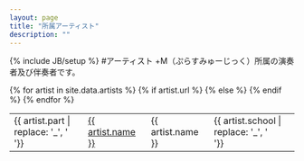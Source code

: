 ```yaml
---
layout: page
title: "所属アーティスト"
description: ""
---
```

{% include JB/setup %}
#アーティスト
+M（ぷらすみゅーじっく）所属の演奏者及び伴奏者です。

<div class="container narrow table-responsive" >
  <table class="table two-lines-table">
    <tbody>{% for artist in site.data.artists %}
      <tr>
        <td> {{ artist.part | replace: '_', '<br>'}}</td>
        {% if artist.url %}
        <td><a href="{{ artist.url}}" target="_blank"> {{ artist.name }}</a></td>
        {% else %}
        <td> {{ artist.name }}</td>        
        {% endif %}
        <td> {{ artist.school | replace: '_', '<br>'}}</td>
      </tr>{% endfor %}
    </tbody>
  </table>
</div>